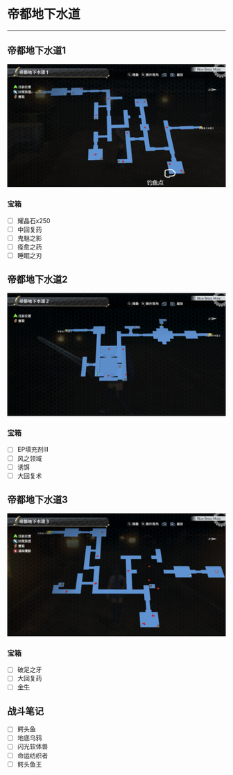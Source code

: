 # 帝都地下水道

---

## 帝都地下水道1

![帝都地下水道1](../images/map_帝都地下水道.jpg)

### 宝箱

- [ ]  耀晶石x250
- [ ]  中回复药
- [ ]  鬼魅之影
- [ ]  痊愈之药
- [ ]  睡眠之刃

## 帝都地下水道2

![帝都地下水道2](../images/map_帝都地下水道2.jpg)

### 宝箱

- [ ]  EP填充剂III
- [ ]  风之领域
- [ ]  诱饵
- [ ]  大回复术

## 帝都地下水道3

![帝都地下水道3](../images/map_帝都地下水道3.jpg)

### 宝箱

- [ ]  破足之牙
- [ ]  大回复药
- [ ]  [金牛](/game/TheLegendOfHeroes/SenNoKiseki/quartz/金牛.md#金牛)

## 战斗笔记

- [ ]  鳄头鱼
- [ ]  地底乌鸦
- [ ]  闪光软体兽
- [ ]  命运纺织者
- [ ]  鳄头鱼王

